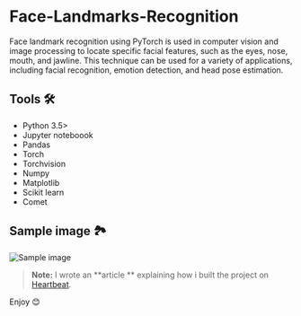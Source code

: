 # Face-Landmarks-Recognition
Face landmark recognition using PyTorch is used in computer vision and image processing to locate specific facial features, such as the eyes, nose, mouth, and jawline. This technique can be used for a variety of applications, including facial recognition, emotion detection, and head pose estimation.

## Tools 🛠 
- Python 3.5>
- Jupyter noteboook
- Pandas
- Torch
- Torchvision
- Numpy 
- Matplotlib
- Scikit learn 
- Comet

## Sample image 🏞
![Sample image](https://imgur.com/1BOnGlU)



> **Note:** I wrote an **article ** explaining how i built the project on [Heartbeat](https://heartbeat.comet.ml/).

Enjoy 😊 
